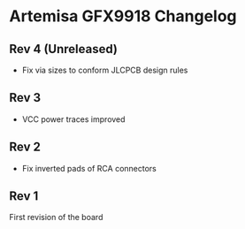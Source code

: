 # Artemisa GFX9918 Changelog

## Rev 4 (Unreleased)

- Fix via sizes to conform JLCPCB design rules

## Rev 3

- VCC power traces improved

## Rev 2

- Fix inverted pads of RCA connectors

## Rev 1

First revision of the board
